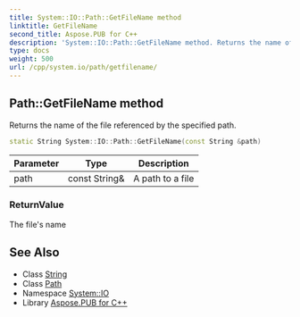 ```yaml
---
title: System::IO::Path::GetFileName method
linktitle: GetFileName
second_title: Aspose.PUB for C++
description: 'System::IO::Path::GetFileName method. Returns the name of the file referenced by the specified path in C++.'
type: docs
weight: 500
url: /cpp/system.io/path/getfilename/
---
```

## Path::GetFileName method


Returns the name of the file referenced by the specified path.

```cpp
static String System::IO::Path::GetFileName(const String &path)
```


| Parameter | Type | Description |
| --- | --- | --- |
| path | const String\& | A path to a file |

### ReturnValue

The file's name

## See Also

* Class [String](../../../system/string/)
* Class [Path](../)
* Namespace [System::IO](../../)
* Library [Aspose.PUB for C++](../../../)
